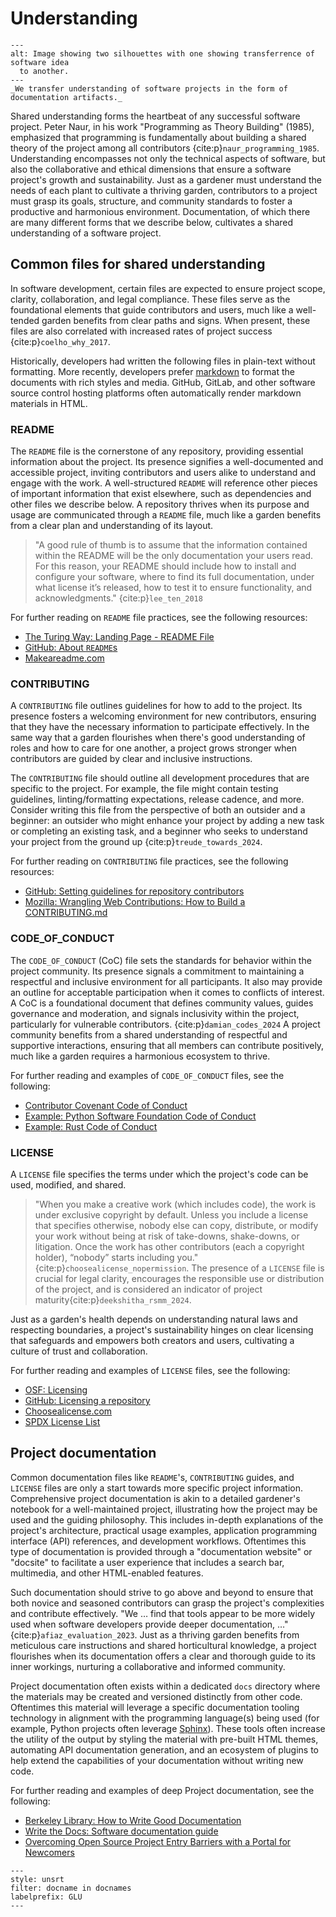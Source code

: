 # Understanding

```{figure} ../assets/garden-lattice-understanding-transfer.png
---
alt: Image showing two silhouettes with one showing transferrence of software idea
  to another.
---
_We transfer understanding of software projects in the form of documentation artifacts._
```

Shared understanding forms the heartbeat of any successful software project.
Peter Naur, in his work "Programming as Theory Building" (1985), emphasized that programming is fundamentally about building a shared theory of the project among all contributors {cite:p}`naur_programming_1985`.
Understanding encompasses not only the technical aspects of software, but also the collaborative and ethical dimensions that ensure a software project's growth and sustainability.
Just as a gardener must understand the needs of each plant to cultivate a thriving garden, contributors to a project must grasp its goals, structure, and community standards to foster a productive and harmonious environment.
Documentation, of which there are many different forms that we describe below, cultivates a shared understanding of a software project.

## Common files for shared understanding

In software development, certain files are expected to ensure project scope, clarity, collaboration, and legal compliance.
These files serve as the foundational elements that guide contributors and users, much like a well-tended garden benefits from clear paths and signs.
When present, these files are also correlated with increased rates of project success {cite:p}`coelho_why_2017`.

Historically, developers had written the following files in plain-text without formatting.
More recently, developers prefer [markdown](https://en.wikipedia.org/wiki/Markdown) to format the documents with rich styles and media.
GitHub, GitLab, and other software source control hosting platforms often automatically render markdown materials in HTML.

### README

The `README` file is the cornerstone of any repository, providing essential information about the project.
Its presence signifies a well-documented and accessible project, inviting contributors and users alike to understand and engage with the work.
A well-structured `README` will reference other pieces of important information that exist elsewhere, such as dependencies and other files we describe below.
A repository thrives when its purpose and usage are communicated through a `README` file, much like a garden benefits from a clear plan and understanding of its layout.

> "A good rule of thumb is to assume that the information contained within the README will be the only documentation your users read.
> For this reason, your README should include how to install and configure your software, where to find its full documentation, under what license it’s released, how to test it to ensure functionality, and acknowledgments." {cite:p}`lee_ten_2018`

For further reading on `README` file practices, see the following resources:

- [The Turing Way: Landing Page - README File](https://book.the-turing-way.org/project-design/project-repo/project-repo-readme.html)
- [GitHub: About `README`s](https://docs.github.com/en/repositories/managing-your-repositorys-settings-and-features/customizing-your-repository/about-readmes)
- [Makeareadme.com](https://www.makeareadme.com/)

### CONTRIBUTING

A `CONTRIBUTING` file outlines guidelines for how to add to the project.
Its presence fosters a welcoming environment for new contributors, ensuring that they have the necessary information to participate effectively.
In the same way that a garden flourishes when there's good understanding of roles and how to care for one another, a project grows stronger when contributors are guided by clear and inclusive instructions.

The `CONTRIBUTING` file should outline all development procedures that are specific to the project.
For example, the file might contain testing guidelines, linting/formatting expectations, release cadence, and more.
Consider writing this file from the perspective of both an outsider and a beginner: an outsider who might enhance your project by adding a new task or completing an existing task, and a beginner who seeks to understand your project from the ground up {cite:p}`treude_towards_2024`.

For further reading on `CONTRIBUTING` file practices, see the following resources:

- [GitHub: Setting guidelines for repository contributors](https://docs.github.com/en/communities/setting-up-your-project-for-healthy-contributions/setting-guidelines-for-repository-contributors)
- [Mozilla: Wrangling Web Contributions: How to Build a CONTRIBUTING.md](https://mozillascience.github.io/working-open-workshop/contributing/)

### CODE_OF_CONDUCT

The `CODE_OF_CONDUCT` (CoC) file sets the standards for behavior within the project community.
Its presence signals a commitment to maintaining a respectful and inclusive environment for all participants.
It also may provide an outline for acceptable participation when it comes to conflicts of interest.
A CoC is a foundational document that defines community values, guides governance and moderation, and signals inclusivity within the project, particularly for vulnerable contributors. {cite:p}`damian_codes_2024`
A project community benefits from a shared understanding of respectful and supportive interactions, ensuring that all members can contribute positively, much like a garden requires a harmonious ecosystem to thrive.

For further reading and examples of `CODE_OF_CONDUCT` files, see the following:

- [Contributor Covenant Code of Conduct](https://www.contributor-covenant.org/)
- [Example: Python Software Foundation Code of Conduct](https://policies.python.org/python.org/code-of-conduct/)
- [Example: Rust Code of Conduct](https://www.rust-lang.org/policies/code-of-conduct)

### LICENSE

A `LICENSE` file specifies the terms under which the project's code can be used, modified, and shared.

> "When you make a creative work (which includes code), the work is under exclusive copyright by default. Unless you include a license that specifies otherwise, nobody else can copy, distribute, or modify your work without being at risk of take-downs, shake-downs, or litigation. Once the work has other contributors (each a copyright holder), “nobody” starts including you." {cite:p}`choosealicense_nopermission`.
> The presence of a `LICENSE` file is crucial for legal clarity, encourages the responsible use or distribution of the project, and is considered an indicator of project maturity{cite:p}`deekshitha_rsmm_2024`.

Just as a garden's health depends on understanding natural laws and respecting boundaries, a project's sustainability hinges on clear licensing that safeguards and empowers both creators and users, cultivating a culture of trust and collaboration.

For further reading and examples of `LICENSE` files, see the following:

- [OSF: Licensing](https://help.osf.io/article/148-licensing)
- [GitHub: Licensing a repository](https://docs.github.com/en/repositories/managing-your-repositorys-settings-and-features/customizing-your-repository/licensing-a-repository)
- [Choosealicense.com](https://choosealicense.com/)
- [SPDX License List](https://spdx.org/licenses/)

## Project documentation

Common documentation files like `README`'s, `CONTRIBUTING` guides, and `LICENSE` files are only a start towards more specific project information.
Comprehensive project documentation is akin to a detailed gardener's notebook for a well-maintained project, illustrating how the project may be used and the guiding philosophy.
This includes in-depth explanations of the project's architecture, practical usage examples, application programming interface (API) references, and development workflows.
Oftentimes this type of documentation is provided through a "documentation website" or "docsite" to facilitate a user experience that includes a search bar, multimedia, and other HTML-enabled features.

Such documentation should strive to go above and beyond to ensure that both novice and seasoned contributors can grasp the project's complexities and contribute effectively.
"We … find that tools appear to be more widely used when software developers provide deeper documentation, …" {cite:p}`afiaz_evaluation_2023`.
Just as a thriving garden benefits from meticulous care instructions and shared horticultural knowledge, a project flourishes when its documentation offers a clear and thorough guide to its inner workings, nurturing a collaborative and informed community.

Project documentation often exists within a dedicated `docs` directory where the materials may be created and versioned distinctly from other code.
Oftentimes this material will leverage a specific documentation tooling technology in alignment with the programming language(s) being used (for example, Python projects often leverage [Sphinx](https://www.sphinx-doc.org/en/master/)).
These tools often increase the utility of the output by styling the material with pre-built HTML themes, automating API documentation generation, and an ecosystem of plugins to help extend the capabilities of your documentation without writing new code.

For further reading and examples of deep Project documentation, see the following:

- [Berkeley Library: How to Write Good Documentation](https://guides.lib.berkeley.edu/how-to-write-good-documentation)
- [Write the Docs: Software documentation guide](https://www.writethedocs.org/guide/)
- [Overcoming Open Source Project Entry Barriers with a Portal for Newcomers](https://dl.acm.org/doi/10.1145/2884781.2884806)

```{bibliography}
---
style: unsrt
filter: docname in docnames
labelprefix: GLU
---
```
